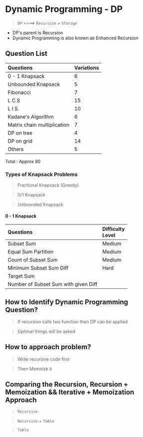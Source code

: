 # Dynamic Programming - DP #

> `DP` ====> `Recursion` + `Storage`

* DP's parent is Recursion
* Dynamic Programming is also known as Enhanced Recursion

## Question List ##

| Questions                   | Variations |
|:----------------------------|:-----------|
| 0 - 1 Knapsack              | 6          |
| Unbounded Knapsack          | 5          |
| Fibonacci                   | 7          |
| L C S                       | 15         |
| L I S                       | 10         |
| Kadane's Algorithm          | 6          |
| Matrix chain multiplication | 7          |
| DP on tree                  | 4          |
| DP on grid                  | 14         |
| Others                      | 5          |

Total : Approx 80

### Types of Knapsack Problems ###
> Fractional Knapsack (Greedy)

> 0/1 Knapsack

> Unbounded Knapsack

#### 0 - 1 Knapsack ####
| Questions                            | Difficulty<br/>Level |
|:-------------------------------------|:---------------------|
| Subset Sum                           | Medium               |
| Equal Sum Partition                  | Medium               |
| Count of Subset Sum                  | Medium               |
| Minimum Subset Sum Diff              | Hard                 |
| Target Sum                           |                      |
| Number of Subset Sum with given Diff |                      |

## How to Identify Dynamic Programming Question? ##

> If recursion calls two function then DP can be applied 

> Optimal things will be asked

## How to approach problem? ##

> Write recursive code first

> Then Memoize it

## Comparing the Recursion, Recursion + Memoization && Iterative + Memoization Approach

> `Recursive` 

> `Recursive` + `Table`

> `Table`

